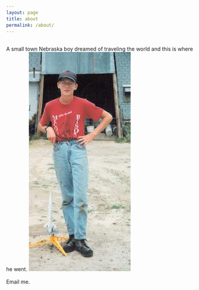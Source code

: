 ```yaml
---
layout: page
title: about
permalink: /about/
---
```



<br/>
A small town Nebraska boy dreamed of traveling the world and this is where he went.

<img style="text-align: center;" src="/img/00_farmkid.jpg">


<br/>
<br/>
<div class="col three caption">

<span class="contacticon center">
	<a href="mailto:miller.clayton@gmail.com"><i class="fa fa-envelope-square"></i></a>
	<a href="https://github.com/cmiller8" target="_blank"><i class="fa fa-github-square"></i></a>
	<a href="https://www.linkedin.com/in/claytonmiller/" target="_blank"><i class="fa fa-linkedin-square"></i></a>
	<a href="https://twitter.com" target="_blank"><i class="fa fa-twitter-square"></i></a>
</span>
</div>

<div class="col three caption">
	Email me.
</div>

